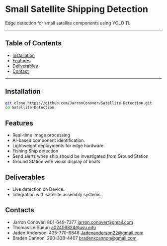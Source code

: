 # Small Satellite Shipping Detection

Edge detection for small satellite components using YOLO 11.

---

## Table of Contents
- [Installation](#installation)
- [Features](#features)
- [Deliverables](#deliverables)
- [Contact](#contact)

---

## Installation

```bash
git clone https://github.com/JarronConover/Satellite-Detection.git
cd Satellite-Detection
```

## Features

- Real-time Image processing
- AI-based component identification.
- Lightweight deployments for edge hardware.
- Fishing Ship detection
- Send alerts when ship should be investigated from Ground Station
- Ground Station with visual display of boats

## Deliverables

- Live detection on Device.
- Integration with satellite assembly systems.

## Contacts

- Jarron Conover: 801-649-7377 jarron.conover@gmail.com 
- Thomas Le Sueur: a02406824@usu.edu
- Jaden Anderson: 435-770-6846 Jadenanderson22@gmail.com
- Braden Cannon: 260-338-4407 bradenxcannon@gmail.com
